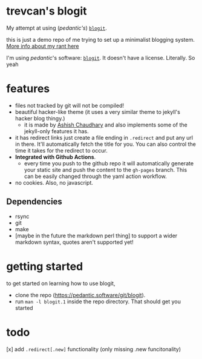 # trevcan's blogit

My attempt at using (*pedantic's*) [`blogit`](https://pedantic.software/git/blogit).

this is just a demo repo of me trying to set up a minimalist 
blogging system. 
[More info about my rant here](https://github.com/TrevCan/trevcan.github.io/blob/fc6f193f9bd8650497513253b0dbfc5a3f54c270/_posts/2021-11-06-idk-learn-pedantics-blogit.md)

I'm using *pedantic*'s software: [`blogit`](https://pedantic.software/git/blogit). 
It doesn't have a license. Literally. So yeah


# features
- files not tracked by git will not be compiled!
- beautiful hacker-like theme
  (it uses a very similar theme to jekyll's hacker blog thingy.)
  - it is made by
  [Ashish Chaudhary](https://github.com/tocttou/hacker-blog)
  and also implements some of the jekyll-only features it has.
- it has redirect links just create a file ending in `.redirect` and put 
  any url in there.
  It'll automatically fetch the title for you.
  You can also control the time it takes for the redirect to occur.
- **Integrated with Github Actions**.
  - every time you push to the github repo it will automatically generate
	your static site and push the content to the `gh-pages` branch. This
	can be easily changed through the yaml action workflow.
- no cookies. Also, no javascript.


## Dependencies
- rsync
- git
- make
- [maybe in the future the markdown perl thing] to support a wider
	markdown syntax, quotes aren't supported yet!

# getting started
to get started on learning how to use blogit, 
- clone the repo (https://pedantic.software/git/blogit).
- run `man -l blogit.1` inside the repo directory. That should get you
	started
	
	
# todo
[x] add `.redirect[.new]` functionality (only missing .new funcitonality)

